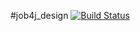 #job4j_design
[![Build Status](https://app.travis-ci.com/EkaterinaSKuznetsova/-job4j_design.svg?branch=master)](https://app.travis-ci.com/EkaterinaSKuznetsova/-job4j_design)
